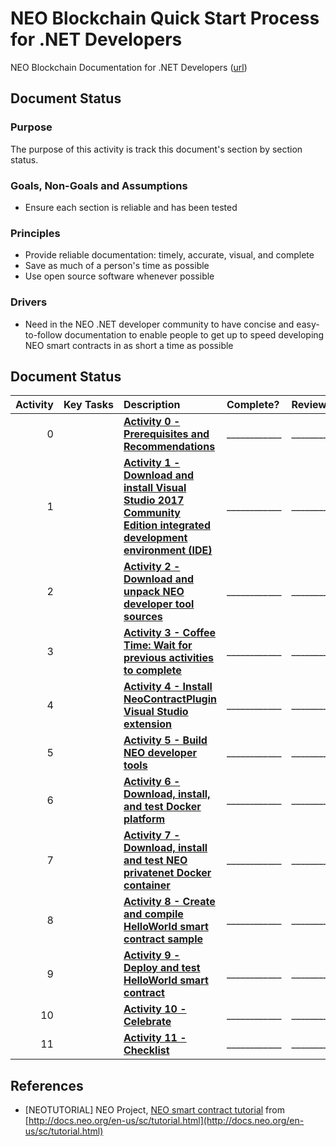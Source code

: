 # NEO Blockchain Quick Start Process for .NET Developers

NEO Blockchain Documentation for .NET Developers ([url](https://github.com/mwherman2000/neo-windocs/tree/master/windocs))

## Document Status

### Purpose

The purpose of this activity is track this document's section by section status.

### Goals, Non-Goals and Assumptions

* Ensure each section is reliable and has been tested

### Principles

* Provide reliable documentation: timely, accurate, visual, and complete
* Save as much of a person's time as possible
* Use open source software whenever possible

### Drivers

* Need in the NEO .NET developer community to have concise and easy-to-follow documentation to enable people to get up to speed developing NEO smart contracts in as short a time as possible

## Document Status

Activity | Key&nbsp;Tasks | Description | Complete? | Reviewed? | Tested?
--------:| ---------:|:----------- |:--------- |:--------- |:---------
0 | | **[Activity 0 - Prerequisites and Recommendations](./00-prerequisites.md)** | ____________ | ____________ | ____________
1 | | **[Activity 1 - Download and install Visual Studio 2017 Community Edition integrated development environment (IDE)](./01-installvisualstudio.md)** | ____________ | ____________ | ____________
2 | | **[Activity 2 - Download and unpack NEO developer tool sources](./02-downloadneodevtoolsrc.md)** | ____________ | ____________ | ____________
3 | | **[Activity 3 - Coffee Time: Wait for previous activities to complete](./03-coffeetime-waitforprevactivities.md)** | ____________ | ____________ | ____________
4 | | **[Activity 4 - Install NeoContractPlugin Visual Studio extension](./04-installvsneocontractplugin.md)** | ____________ | ____________ | ____________
5 | | **[Activity 5 - Build NEO developer tools](./05-buildneodevtools.md)** | ____________ | ____________ | ____________
6 | | **[Activity 6 - Download, install, and test Docker platform](./06-installdockerplatform.md)** | ____________ | ____________ | ____________
7 | | **[Activity 7 - Download, install and test NEO privatenet Docker container](./07-installneoprivatenetcontainer.md)** | ____________ | ____________ | ____________
8 | | **[Activity 8 - Create and compile HelloWorld smart contract sample](./08-createcompilesmartcontract.md)** | ____________ | ____________ | ____________
9 | | **[Activity 9 - Deploy and test HelloWorld smart contract](./09-deploytestsmartcontract.md)** | ____________ | ____________ | ____________
10 | | **[Activity 10 - Celebrate](./10-celebrate.md)** | ____________ | ____________ | ____________
11 | | **[Activity 11 - Checklist](./11-checklist.md)** | ____________ | ____________ | ____________

## References

* [NEOTUTORIAL] NEO Project, [NEO smart contract tutorial](http://docs.neo.org/en-us/sc/tutorial.html) from [http://docs.neo.org/en-us/sc/tutorial.html](http://docs.neo.org/en-us/sc/tutorial.html)
